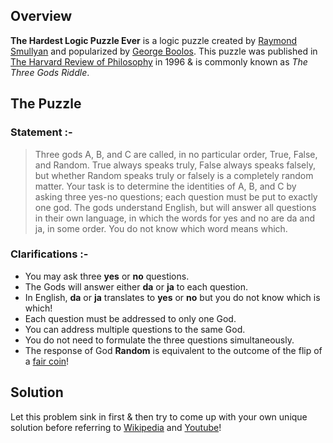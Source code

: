 ## Overview

**The Hardest Logic Puzzle Ever** is a logic puzzle created by [Raymond Smullyan](https://en.wikipedia.org/wiki/Raymond_Smullyan "Raymond Smullyan") and popularized by [George Boolos](https://en.wikipedia.org/wiki/George_Boolos "George Boolos"). This puzzle was published in [The Harvard Review of Philosophy](https://en.wikipedia.org/wiki/The_Harvard_Review_of_Philosophy "The Harvard Review of Philosophy") in 1996 & is commonly known as *The Three Gods Riddle*.

## The Puzzle

### Statement :-

> Three gods A, B, and C are called, in no particular order, True, False, and Random. True always speaks truly, False always speaks falsely, but whether Random speaks truly or falsely is a completely random matter. Your task is to determine the identities of A, B, and C by asking three yes-no questions; each question must be put to exactly one god. The gods understand English, but will answer all questions in their own language, in which the words for yes and no are da and ja, in some order. You do not know which word means which.

### Clarifications :-

- You may ask three **yes** or **no** questions.
- The Gods will answer either **da** or **ja** to each question.
- In English, **da** or **ja** translates to **yes** or **no** but you do not know which is which!
- Each question must be addressed to only one God.
- You can address multiple questions to the same God.
- You do not need to formulate the three questions simultaneously.
- The response of God **Random** is equivalent to the outcome of the flip of a [fair coin](https://en.wikipedia.org/wiki/Fair_coin "fair coin")!

## Solution

Let this problem sink in first & then try to come up with your own unique solution before referring to [Wikipedia](https://en.wikipedia.org/wiki/The_Hardest_Logic_Puzzle_Ever "Wikipedia") and [Youtube](https://www.youtube.com/watch?v=LKvjIsyYng8 "Youtube")!